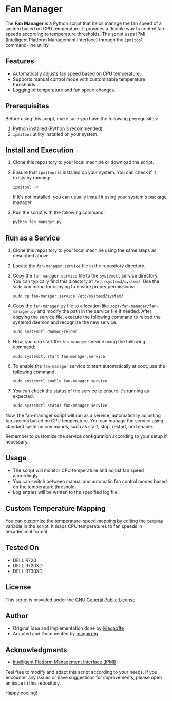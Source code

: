 # Fan Manager

The **Fan Manager** is a Python script that helps manage the fan speed of a system based on CPU temperature. It provides a flexible way to control fan speeds according to temperature thresholds. The script uses IPMI (Intelligent Platform Management Interface) through the `ipmitool` command-line utility.

## Features

- Automatically adjusts fan speed based on CPU temperature.
- Supports manual control mode with customizable temperature thresholds.
- Logging of temperature and fan speed changes.

## Prerequisites

Before using this script, make sure you have the following prerequisites:

1. Python installed (Python 3 recommended).
2. `ipmitool` utility installed on your system.

## Install and Execution

1. Clone this repository to your local machine or download the script.

2. Ensure that `ipmitool` is installed on your system. You can check if it exists by running:

   ```bash
   ipmitool -V
   ```

   If it's not installed, you can usually install it using your system's package manager.

3. Run the script with the following command:

   ```bash
   python fan_manager.py
   ```

## Run as a Service

1. Clone this repository to your local machine using the same steps as described above.

2. Locate the `fan-manager.service` file in the repository directory.

3. Copy the `fan-manager.service` file to the `systemctl` service directory. You can typically find this directory at `/etc/systemd/system/`. Use the `sudo` command for copying to ensure proper permissions:

   ```bash
   sudo cp fan-manager.service /etc/systemd/system/
   ```

4. Copy the `fan-manager.py` file to a location like `/opt/fan-manager/fan-manager.py` and modify the path in the service file if needed. After copying the service file, execute the following command to reload the systemd daemon and recognize the new service:

    ```bash
    sudo systemctl daemon-reload
    ```

5. Now, you can start the `fan-manager` service using the following command:

    ```bash
    sudo systemctl start fan-manager.service
    ```

6. To enable the `fan-manager` service to start automatically at boot, use the following command:

    ```bash
    sudo systemctl enable fan-manager.service
    ```

7. You can check the status of the service to ensure it's running as expected:

    ```bash
    sudo systemctl status fan-manager.service
    ```

Now, the fan-manager script will run as a service, automatically adjusting fan speeds based on CPU temperature. You can manage the service using standard systemd commands, such as start, stop, restart, and enable.

Remember to customize the service configuration according to your setup if necessary.

## Usage

- The script will monitor CPU temperature and adjust fan speed accordingly.
- You can switch between manual and automatic fan control modes based on the temperature threshold.
- Log entries will be written to the specified log file.

## Custom Temperature Mapping

You can customize the temperature-speed mapping by editing the `tempMap` variable in the script. It maps CPU temperatures to fan speeds in hexadecimal format.

## Tested On

- DELL R720
- DELL R720XD
- DELL R730XD

## License

This script is provided under the [GNU General Public License](LICENSE).

## Author

- Original Idea and Implementation done by [lvlegab1te](https://github.com/lvlegab1te/Fan-Manager)
- Adapted and Documented by [maguirreg](https://github.com/maguirreg/ipmit-fan-manager)

## Acknowledgments

- [Intelligent Platform Management Interface (IPMI)](https://en.wikipedia.org/wiki/Intelligent_Platform_Management_Interface)

Feel free to modify and adapt this script according to your needs. If you encounter any issues or have suggestions for improvements, please open an issue in this repository.

Happy cooling!

